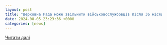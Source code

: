 ```yaml
---
layout: post
title: "Верховна Рада може звільнити військовослужбовців після 36 місяців служби"
date: 2024-08-05 23:23:36 +0000
categories: [news]
---
```


[Читати далі](https://elitexpert.ua/news/verhovna-rada-mozhe-zvilniti-vijskovosluzhbovciv-pislya-36-misyaciv-sluzhbi/)
